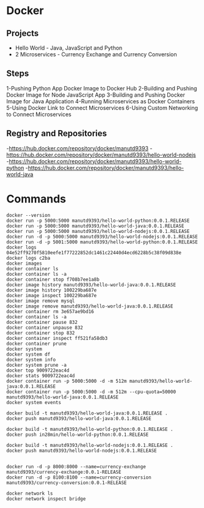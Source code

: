 # Docker

## Projects
- Hello World - Java, JavaScript and Python
- 2 Microservices - Currency Exchange and Currency Conversion

## Steps
1-Pushing Python App Docker Image to Docker Hub
2-Building and Pushing Docker Image for Node JavaScript App
3-Building and Pushing Docker Image for Java Application
4-Running Microservices as Docker Containers
5-Using Docker Link to Connect Microservices
6-Using Custom Networking to Connect Microservices

## Registry and Repositories

-https://hub.docker.com/repository/docker/manutd9393
-https://hub.docker.com/repository/docker/manutd9393/hello-world-nodejs
-https://hub.docker.com/repository/docker/manutd9393/hello-world-python
-https://hub.docker.com/repository/docker/manutd9393/hello-world-java

# Commands

```
docker --version
docker run -p 5000:5000 manutd9393/hello-world-python:0.0.1.RELEASE
docker run -p 5000:5000 manutd9393/hello-world-java:0.0.1.RELEASE
docker run -p 5000:5000 manutd9393/hello-world-nodejs:0.0.1.RELEASE
docker run -d -p 5000:5000 manutd9393/hello-world-nodejs:0.0.1.RELEASE
docker run -d -p 5001:5000 manutd9393/hello-world-python:0.0.1.RELEASE
docker logs 04e52ff9270f5810eefe1f77222852dc1461c22440d4ecd6228b5c38f09d838e
docker logs c2ba
docker images
docker container ls
docker container ls -a
docker container stop f708b7ee1a8b
docker image history manutd9393/hello-world-java:0.0.1.RELEASE
docker image history 100229ba687e
docker image inspect 100229ba687e
docker image remove mysql
docker image remove manutd9393/hello-world-java:0.0.1.RELEASE
docker container rm 3e657ae9bd16
docker container ls -a
docker container pause 832
docker container unpause 832
docker container stop 832
docker container inspect ff521fa58db3
docker container prune
docker system
docker system df
docker system info
docker system prune -a
docker top 9009722eac4d
docker stats 9009722eac4d
docker container run -p 5000:5000 -d -m 512m manutd9393/hello-world-java:0.0.1.RELEASE
docker container run -p 5000:5000 -d -m 512m --cpu-quota=50000  manutd9393/hello-world-java:0.0.1.RELEASE
docker system events

docker build -t manutd9393/hello-world-java:0.0.1.RELEASE .
docker push manutd9393/hello-world-java:0.0.1.RELEASE

docker build -t manutd9393/hello-world-python:0.0.1.RELEASE .
docker push in28min/hello-world-python:0.0.1.RELEASE

docker build -t manutd9393/hello-world-nodejs:0.0.1.RELEASE .
docker push manutd9393/hello-world-nodejs:0.0.1.RELEASE


docker run -d -p 8000:8000 --name=currency-exchange manutd9393/currency-exchange:0.0.1-RELEASE
docker run -d -p 8100:8100 --name=currency-conversion manutd9393/currency-conversion:0.0.1-RELEASE

docker network ls
docker network inspect bridge

 